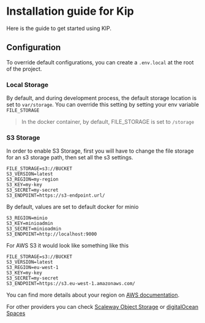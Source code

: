# Installation guide for Kip
Here is the guide to get started using KIP.


## Configuration

To override default configurations, you can create a `.env.local` at the root of the project.

### Local Storage

By default, and during development process, the default storage location is set to `var/storage`.
You can override this setting by setting your env variable `FILE_STORAGE`

> In the docker container, by default, FILE_STORAGE is set to `/storage`

### S3 Storage
In order to enable S3 Storage, first you will have to change the file storage for an s3 storage path, 
then set all the s3 settings.

```dotenv
FILE_STORAGE=s3://BUCKET
S3_VERSION=latest
S3_REGION=my-region
S3_KEY=my-key
S3_SECRET=my-secret
S3_ENDPOINT=https://s3-endpoint.url/
```
By default, values are set to default docker for minio
```dotenv
S3_REGION=minio
S3_KEY=minioadmin
S3_SECRET=minioadmin
S3_ENDPOINT=http://localhost:9000
```


For AWS S3 it would look like something like this
```dotenv
FILE_STORAGE=s3://BUCKET
S3_VERSION=latest
S3_REGION=eu-west-1
S3_KEY=my-key
S3_SECRET=my-secret
S3_ENDPOINT=https://s3.eu-west-1.amazonaws.com/
```

You can find more details about your region on [AWS documentation](https://docs.aws.amazon.com/general/latest/gr/rande.html).

For other providers you can check [Scaleway Object Storage](https://www.scaleway.com/en/docs/object-storage-feature/) or [digitalOcean Spaces](https://www.digitalocean.com/docs/spaces/resources/s3-sdk-examples/)